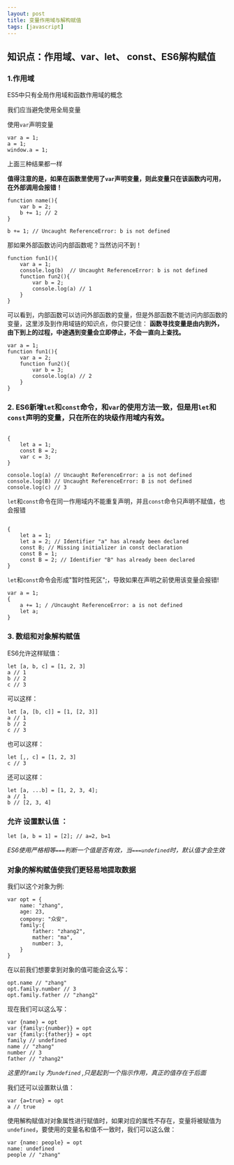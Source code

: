 ```yaml
---
layout: post
title: 变量作用域与解构赋值
tags: [javascript]
---
```


## 知识点：作用域、var、let、 const、ES6解构赋值

### 1.作用域

ES5中只有全局作用域和函数作用域的概念  

我们应当避免使用全局变量

使用`var`声明变量

```
var a = 1;
a = 1;
window.a = 1;
```

上面三种结果都一样

**值得注意的是，如果在函数里使用了`var`声明变量，则此变量只在该函数内可用，在外部调用会报错！**

```
function name(){
    var b = 2;
    b += 1; // 2
}

b += 1; // Uncaught ReferenceError: b is not defined
```

那如果外部函数访问内部函数呢？当然访问不到！

```
function fun1(){
    var a = 1;
    console.log(b)  // Uncaught ReferenceError: b is not defined
    function fun2(){
        var b = 2;
        console.log(a) // 1
    }
}
```

可以看到，内部函数可以访问外部函数的变量，但是外部函数不能访问内部函数的变量，这里涉及到作用域链的知识点，你只要记住： **函数寻找变量是由内到外，由下到上的过程，中途遇到变量会立即停止，不会一直向上查找。**


```
var a = 1;
function fun1(){
    var a = 2;
    function fun2(){
        var b = 3;
        console.log(a) // 2
    }
}

```
### **2. ES6新增` let `和` const `命令，和` var `的使用方法一致，但是用` let `和` const `声明的变量，只在所在的块级作用域内有效。**
```

{
    let a = 1;
    const B = 2;
    var c = 3;
}

console.log(a) // Uncaught ReferenceError: a is not defined
console.log(B) // Uncaught ReferenceError: B is not defined
console.log(c) // 3
```

`let`和`const`命令在同一作用域内不能重复声明，并且`const`命令只声明不赋值，也会报错
```

{
    let a = 1;
    let a = 2; // Identifier "a" has already been declared
    const B; // Missing initializer in const declaration
    const B = 1;
    const B = 2; // Identifier "B" has already been declared
}

```

`let`和`const`命令会形成"暂时性死区";，导致如果在声明之前使用该变量会报错!

```
var a = 1;
{
    a += 1; / /Uncaught ReferenceError: a is not defined
    let a;
}
```

### 3. 数组和对象解构赋值

ES6允许这样赋值：

```
let [a, b, c] = [1, 2, 3]
a // 1
b // 2
c // 3
```

可以这样：

```
let [a, [b, c]] = [1, [2, 3]]
a // 1
b // 2
c // 3
```

也可以这样：

```
let [,, c] = [1, 2, 3]
c // 3
```

还可以这样：

```
let [a, ...b] = [1, 2, 3, 4];
a // 1
b // [2, 3, 4]
```

### 允许 **设置默认值** ：

```
let [a, b = 1] = [2]; // a=2, b=1
```

*ES6使用严格相等`===`判断一个值是否有效，当`===undefined`时，默认值才会生效*

### 对象的解构赋值使我们更轻易地提取数据

我们以这个对象为例:

```
var opt = {
    name: "zhang",
    age: 23,
    compony: "众安",
    family:{
        father: "zhang2",
        mather: "ma",
        number: 3,
    }
}
```

在以前我们想要拿到对象的值可能会这么写：

```
opt.name // "zhang"
opt.family.number // 3
opt.family.father // "zhang2"

```

现在我们可以这么写：

```
var {name} = opt
var {family:{number}} = opt
var {family:{father}} = opt
family // undefined
name // "zhang"
number // 3
father // "zhang2"
```

*这里的`family` 为`undefined` ,只是起到一个指示作用，真正的值存在于后面*

我们还可以设置默认值：

```
var {a=true} = opt
a // true
```

使用解构赋值对对象属性进行赋值时，如果对应的属性不存在，变量将被赋值为`undefined`，要使用的变量名和值不一致时，我们可以这么做：

```
var {name: people} = opt
name: undefined
people // "zhang"
```
